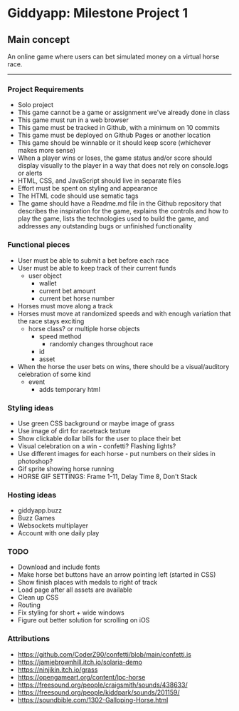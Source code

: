 
# Giddyapp: Milestone Project 1

## Main concept

An online game where users can bet simulated money on a virtual horse race.

---

### Project Requirements

- Solo project
- This game cannot be a game or assignment we've already done in class
- This game must run in a web browser
- This game must be tracked in Github, with a minimum on 10 commits
- This game must be deployed on Github Pages or another location
- This game should be winnable or it should keep score (whichever makes more sense)
- When a player wins or loses, the game status and/or score should display visually to the player in a way that does not rely on console.logs or alerts
- HTML, CSS, and JavaScript should live in separate files
- Effort must be spent on styling and appearance
- The HTML code should use sematic tags
- The game should have a Readme.md file in the Github repository that describes the inspiration for the game, explains the controls and how to play the game, lists the technologies used to build the game, and addresses any outstanding bugs or unfinished functionality

### Functional pieces

- User must be able to submit a bet before each race
- User must be able to keep track of their current funds
  - user object
    - wallet
    - current bet amount
    - current bet horse number
- Horses must move along a track
- Horses must move at randomized speeds and with enough variation that the race stays exciting
  - horse class? or multiple horse objects
    - speed method
      - randomly changes throughout race
    - id
    - asset
- When the horse the user bets on wins, there should be a visual/auditory celebration of some kind
  - event
    - adds temporary html

### Styling ideas

- Use green CSS background or maybe image of grass
- Use image of dirt for racetrack texture
- Show clickable dollar bills for the user to place their bet
- Visual celebration on a win - confetti? Flashing lights?
- Use different images for each horse - put numbers on their sides in photoshop?
- Gif sprite showing horse running
- HORSE GIF SETTINGS: Frame 1-11, Delay Time 8, Don't Stack

### Hosting ideas

- giddyapp.buzz
- Buzz Games
- Websockets multiplayer
- Account with one daily play

### TODO

- Download and include fonts
- Make horse bet buttons have an arrow pointing left (started in CSS)
- Show finish places with medals to right of track
- Load page after all assets are available
- Clean up CSS
- Routing
- Fix styling for short + wide windows
- Figure out better solution for scrolling on iOS

### Attributions

- https://github.com/CoderZ90/confetti/blob/main/confetti.js
- https://jamiebrownhill.itch.io/solaria-demo
- https://ninjikin.itch.io/grass
- https://opengameart.org/content/lpc-horse
- https://freesound.org/people/craigsmith/sounds/438633/
- https://freesound.org/people/kiddpark/sounds/201159/
- https://soundbible.com/1302-Galloping-Horse.html
